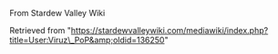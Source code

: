 From Stardew Valley Wiki

Retrieved from "https://stardewvalleywiki.com/mediawiki/index.php?title=User:Viruz\_PoP&amp;oldid=136250"
